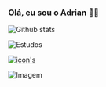 ### Olá, eu sou o Adrian 🐱‍👤



![Github stats ](https://github-readme-stats.vercel.app/api?username=04drian&show_icons=true&theme=dark)



![Estudos](https://img.shields.io/badge/Estudando-000080?sty)

[![icon's](https://img.shields.io/badge/Python-14354C?style=for-the-badge&logo=python&logoColor=blue)](https://www.python.org/)

 ![Imagem](https://lh5.googleusercontent.com/8gTlohm03X3wcic_Blo9WmhxBB2yXdlOWHaxkxvy5Ppjhr3vivJkzK873qI3AvFBxvgxvA4cL1ygolYQF6iQlbdLSIXUDDeiO7PdDGOqqovadjaIOaj9ats4utxZyaAO13oHbXhb)     
          
